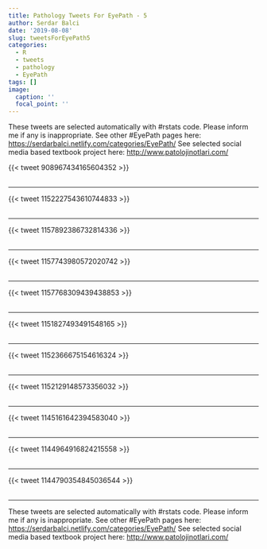 ```yaml
---
title: Pathology Tweets For EyePath - 5
author: Serdar Balci
date: '2019-08-08'
slug: tweetsForEyePath5
categories:
  - R
  - tweets
  - pathology
  - EyePath
tags: []
image:
  caption: ''
  focal_point: ''
---
```



These tweets are selected automatically with #rstats code. Please inform me if any is inappropriate.
See other #EyePath pages here: https://serdarbalci.netlify.com/categories/EyePath/ 
See selected social media based textbook project here: http://www.patolojinotlari.com/

{{< tweet 908967434165604352 >}}
<br>
<br>
<hr>
{{< tweet 1152227543610744833 >}}
<br>
<br>
<hr>
{{< tweet 1157892386732814336 >}}
<br>
<br>
<hr>
{{< tweet 1157743980572020742 >}}
<br>
<br>
<hr>
{{< tweet 1157768309439438853 >}}
<br>
<br>
<hr>
{{< tweet 1151827493491548165 >}}
<br>
<br>
<hr>
{{< tweet 1152366675154616324 >}}
<br>
<br>
<hr>
{{< tweet 1152129148573356032 >}}
<br>
<br>
<hr>
{{< tweet 1145161642394583040 >}}
<br>
<br>
<hr>
{{< tweet 1144964916824215558 >}}
<br>
<br>
<hr>
{{< tweet 1144790354845036544 >}}
<br>
<br>
<hr>


These tweets are selected automatically with #rstats code. Please inform me if any is inappropriate.
See other #EyePath pages here: https://serdarbalci.netlify.com/categories/EyePath/ 
See selected social media based textbook project here: http://www.patolojinotlari.com/
